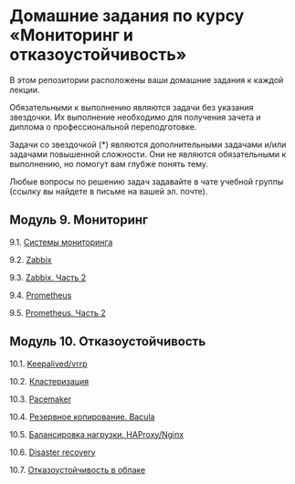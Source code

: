 # Домашние задания по курсу «Мониторинг и отказоустойчивость»

В этом репозитории расположены ваши домашние задания к каждой лекции. 

Обязательными к выполнению являются задачи без указания звездочки. Их выполнение необходимо для получения зачета и диплома о профессиональной переподготовке.

Задачи со звездочкой (*) являются дополнительными задачами и/или задачами повышенной сложности. Они не являются обязательными к выполнению, но помогут вам глубже понять тему.

Любые вопросы по решению задач задавайте в чате учебной группы (ссылку вы найдете в письме на вашей эл. почте).

## Модуль 9. Мониторинг

9.1. [Системы мониторинга](https://github.com/plusvaldis/9-01-hw/blob/main/README.md)

9.2. [Zabbix](https://github.com/plusvaldis/srlb-hw/blob/main/9.02-hw/README.md)

9.3. [Zabbix. Часть 2](https://github.com/netology-code/srlb-homework/blob/main/9-03.md)

9.4. [Prometheus](https://github.com/plusvaldis/srlb-hw/blob/main/9.4-hw/README.md)

9.5. [Prometheus. Часть 2](https://github.com/plusvaldis/srlb-hw/blob/main/9.5-hw/README.md)


## Модуль 10. Отказоустойчивость

10.1. [Keepalived/vrrp](https://github.com/plusvaldis/10-01-hw/blob/main/README.md)

10.2. [Кластеризация](https://github.com/plusvaldis/10-02-HW/blob/main/README.md)

10.3. [Pacemaker](https://github.com/plusvaldis/srlb-hw/blob/main/10.3-hw/README.md)

10.4. [Резервное копирование. Bacula](https://github.com/plusvaldis/srlb-hw/blob/main/10.4-hw/README.md)

10.5. [Балансировка нагрузки. HAProxy/Nginx](https://github.com/plusvaldis/srlb-hw/blob/main/10.5-hw/README.md)

10.6. [Disaster recovery](https://github.com/plusvaldis/srlb-hw/blob/main/10.6-hw/README.md)

10.7. [Отказоустойчивость в облаке](https://github.com/netology-code/srlb-homework/blob/main/10-07.md)